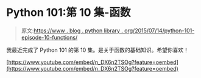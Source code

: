 # Python 101:第 10 集-函数

> 原文:[https://www . blog . python library . org/2015/07/14/python-101-episode-10-functions/](https://www.blog.pythonlibrary.org/2015/07/14/python-101-episode-10-functions/)

我最近完成了 Python 101 的第 10 集。是关于函数的基础知识。希望你喜欢！

[https://www.youtube.com/embed/n_DX6n2TSOg?feature=oembed](https://www.youtube.com/embed/n_DX6n2TSOg?feature=oembed)